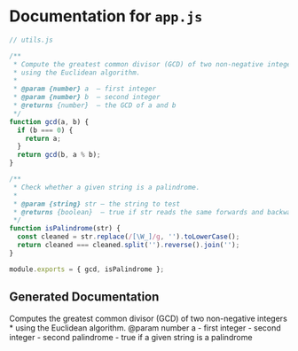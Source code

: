# Documentation for `app.js`

```javascript
// utils.js

/**
 * Compute the greatest common divisor (GCD) of two non-negative integers
 * using the Euclidean algorithm.
 *
 * @param {number} a  – first integer
 * @param {number} b  – second integer
 * @returns {number}  – the GCD of a and b
 */
function gcd(a, b) {
  if (b === 0) {
    return a;
  }
  return gcd(b, a % b);
}

/**
 * Check whether a given string is a palindrome.
 *
 * @param {string} str – the string to test
 * @returns {boolean}  – true if str reads the same forwards and backwards
 */
function isPalindrome(str) {
  const cleaned = str.replace(/[\W_]/g, '').toLowerCase();
  return cleaned === cleaned.split('').reverse().join('');
}

module.exports = { gcd, isPalindrome };

```

## Generated Documentation

Computes the greatest common divisor (GCD) of two non-negative integers * using the Euclidean algorithm. @param number a - first integer - second integer - second palindrome - true if a given string is a palindrome
